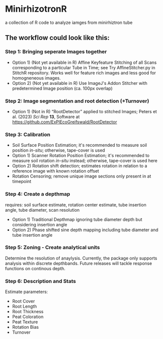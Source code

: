 # MinirhizotronR
a collection of R code to analyze iamges from minirhiztron tube

 ## The workflow could look like this:
 ### Step 1: Bringing seperate Images together
  * Option 1)  (Not yet available in R) Affine Keyfeature Stitching of all Scans corresponding to a particular Tube in Time; see Try AffineStitcher.py in StitchR repository. Works well for feature rich images and less good for homogneneous images.
  * Option 2)  (Not yet available in R) Use ImageJ's Addon Stitcher with predetermined Image position (ca. 100px overlap)
        
### Step 2: Image segmentation and root detection (+Turnover)
 * Option 1)  (Not in R) “RootDetector” applied to stitched Images;
   Peters et al. (2023)  *Sci Rep* **13**,
   Software at https://github.com/ExPlEcoGreifswald/RootDetector
   
### Step 3: Calibration 
  * Soil Surface Position Estimation; it's recommended to measure soil  position *in-situ*; otherwise, tape-cover is used
  * Option 1) Scanner Rotation Position Estimation; it's recommended to measure soil rotation *in-situ* instead; otherwise, tape-cover is used here
  * Option 2) Rotation shift detection; estimates rotation in relation to a reference image with known rotation offset
  * Rotation Censoring; remove unique image sections only present in at timepoint

### Step 4: Create a depthmap
requires: soil surface estimate, rotation center estimate, tube insertion angle, tube diameter, scan resolution
 * Option 1) Traditional Depthmap ignoring tube diameter depth but considering insertion angle
 * Option 2) Phase shifted sine depth mapping including tube diameter and tube insertion angle 

### Step 5: Zoning - Create analytical units
Determine the resolution of anaylysis. Currently, the package only supports analysis within discrete depthbands. 
Future releases will tackle response functions on continous depth.

### Step 6: Description and Stats
Estimate parameters:
* Root Cover
* Root Length
* Root Thickness
* Peat Coloration
* Peat Texture
* Rotation Bias
* Turnover




